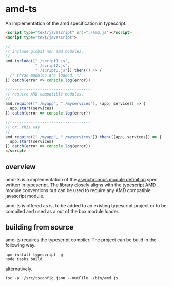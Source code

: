 # amd-ts

An implementation of the amd specification in typescript.

```html
<script type="text/javascript" src="./amd.js"></script>
<script type="text/javascript">

//----------------------------------
// include global non amd modules.
//----------------------------------
amd.include(["./script1.js", 
             "./script2.js", 
             "./script3.js"]).then(() => {
  /* these modules are loaded. */
}).catch(error => console.log(error))

//-----------------------------------
// require AMD compatible modules.
//-----------------------------------
amd.require(["./myapp", "./myservices"], (app, services) => { 
  app.start(services)
}).catch(error => console.log(error))

//-----------------------------------
// or..this way 
//-----------------------------------
amd.require(["./myapp", "./myservices"]).then(([app, services]) => { 
  app.start(services)
}).catch(error => console.log(error))
</script>

```
## overview

amd-ts is a implementation of the [asynchronous module definition](https://github.com/amdjs/amdjs-api/blob/master/AMD.md) 
spec written in typescript. The library closely aligns with the typescript AMD module conventions but can be used to require
any AMD compatible javascript module.

amd-ts is offered as is, to be added to an existing typescript project or to be compiled and used as a out of the box module loader.

## building from source

amd-ts requires the typescript compiler. The project can be build in the following way.
```
npm install typescript -g
node tasks build
```
alternatively..
```
tsc -p ./src/tsconfig.json --outFile ./bin/amd.js
```